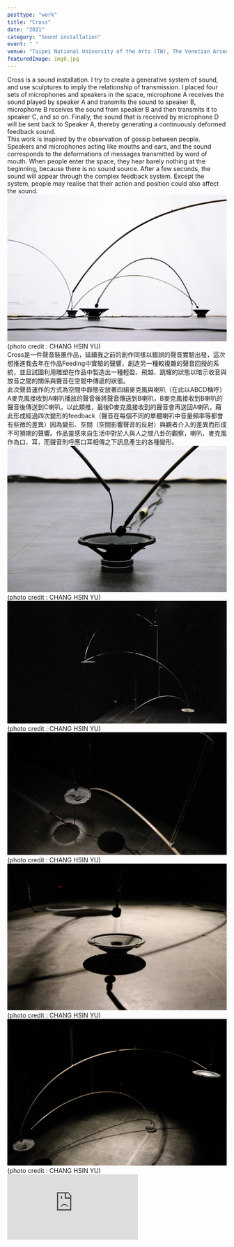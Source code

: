 ```yaml
---
posttype: "work"
title: "Cross"
date: "2021"
category: "Sound installation"
event: " "
venue: "Taipei National University of the Arts (TW), The Venetian Arsenal (IT)"
featuredImage: img0.jpg
---
```

  <div class="box">
      <div class="dscrptn">
      Cross is a sound installation. I try to create a generative system of sound, and use sculptures to imply the relationship of transmission. I placed four sets of microphones and speakers in the space, microphone A receives the sound played by speaker A and transmits the sound to speaker B, microphone B receives the sound from speaker B and then transmits it to speaker C, and so on. Finally, the sound that is received by microphone D will be sent back to Speaker A, thereby generating a continuously deformed feedback sound.<br>
      This work is inspired by the observation of gossip between people. Speakers and microphones acting like mouths and ears, and the sound corresponds to the deformations of messages transmitted by word of mouth. When people enter the space, they hear barely nothing at the beginning, because there is no sound source. After a few seconds, the sound will appear through the complex feedback system. Except the system, people may realise that their action and position could also affect the sound.<br>
      </div>
  </div>


  <div class="box">
      <img class="subimg" src="./img1.jpg">
      <div class="photocredit">(photo credit : CHANG HSIN YU)</div>
  </div>


  <div class="box">
      <div class="dscrptn">
      Cross是一件聲音裝置作品，延續我之前的創作同樣以錯誤的聲音實驗出發，這次想推進我去年在作品Feeding中實驗的聲響，創造另一種較複雜的聲音回授的系統，並且試圖利用雕塑在作品中製造出一種輕盈、飛越、跳耀的狀態以暗示收音與放音之間的關係與聲音在空間中傳遞的狀態。<br>
    	此次聲音運作的方式為空間中靜態安放著四組麥克風與喇叭（在此以ABCD稱呼）A麥克風接收到A喇叭播放的聲音後將聲音傳送到B喇叭，B麥克風接收到B喇叭的聲音後傳送到C喇叭，以此類推，最後D麥克風接收到的聲音會再送回A喇叭，藉此形成經過四次變形的feedback（聲音在每個不同的單體喇叭中音量頻率等都會有些微的差異）因為變形、空間（空間影響聲音的反射）與觀者介入的差異而形成不可預期的聲響。作品靈感來自生活中對於人與人之間八卦的觀察，喇叭、麥克風作為口、耳，而聲音則呼應口耳相傳之下訊息產生的各種變形。<br>
      </div>
  </div>


  <div class="box">
      <img class="subimg" src="./img2.jpg">
      <div class="photocredit">(photo credit : CHANG HSIN YU)</div>
  </div>


<!-- 
  <div class="box">
    <br>
  </div>
  <div class="box">
    <br>
  </div> -->

  <div class="box">
      <img class="subimg" src="./img3.jpg">
      <div class="photocredit">(photo credit : CHANG HSIN YU)</div>
  </div>

  <div class="box">
      <img class="subimg" src="./img4.jpg">
      <div class="photocredit">(photo credit : CHANG HSIN YU)</div>
  </div>

  <div class="box">
      <img class="subimg" src="./img5.jpg">
      <div class="photocredit">(photo credit : CHANG HSIN YU)</div>
  </div>

  <div class="box">
      <img class="subimg" src="./img6.jpg">
      <div class="photocredit">(photo credit : CHANG HSIN YU)</div>
  </div>

  <!-- <iframe title="vimeo-player" src="https://player.vimeo.com/video/548477446" frameborder="0" allowfullscreen></iframe> -->
  <iframe title="vimeo-player" src="https://player.vimeo.com/video/530008996" frameborder="0" allowfullscreen></iframe>
